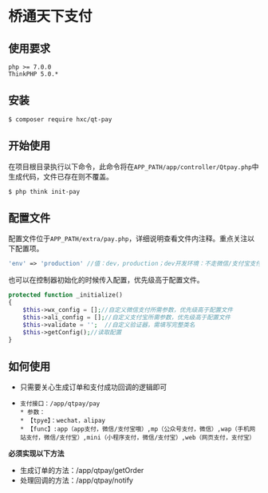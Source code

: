 桥通天下支付
============

## 使用要求
```
php >= 7.0.0
ThinkPHP 5.0.*
```

## 安装

```shell
$ composer require hxc/qt-pay
```

## 开始使用

在项目根目录执行以下命令，此命令将在`APP_PATH/app/controller/Qtpay.php`中生成代码，文件已存在则不覆盖。
```shell
$ php think init-pay
```

## 配置文件

配置文件位于`APP_PATH/extra/pay.php`，详细说明查看文件内注释。重点关注以下配置项。
```php
'env' => 'production' //值：dev，production；dev开发环境：不走微信/支付宝支付，直接支付成功；production线上环境：走微信/支付宝支付
```
也可以在控制器初始化的时候传入配置，优先级高于配置文件。
```php
protected function _initialize()
{
    $this->wx_config = [];//自定义微信支付所需参数，优先级高于配置文件
    $this->ali_config = [];//自定义支付宝所需参数，优先级高于配置文件
    $this->validate = '';  //自定义验证器，需填写完整类名
    $this->getConfig();//读取配置
}
```

## 如何使用
- 只需要关心生成订单和支付成功回调的逻辑即可
-     支付接口：/app/qtpay/pay
      * 参数：
      * 【tpye】：wechat，alipay
      * 【func】:app（app支付，微信/支付宝哦）,mp（公众号支付，微信）,wap（手机网站支付，微信/支付宝）,mini（小程序支付，微信/支付宝）,web（网页支付，支付宝）

**必须实现以下方法**
- 生成订单的方法：/app/qtpay/getOrder
- 处理回调的方法：/app/qtpay/notify
      